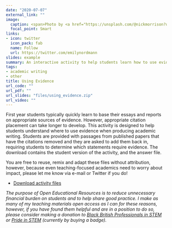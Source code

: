 ```yaml
---
date: "2020-07-07"
external_link: ""
image:
  caption: <span>Photo by <a href="https://unsplash.com/@nickmorrison?utm_source=unsplash&amp;utm_medium=referral&amp;utm_content=creditCopyText">Nick Morrison</a> on <a href="https://unsplash.com/s/photos/writing?utm_source=unsplash&amp;utm_medium=referral&amp;utm_content=creditCopyText">Unsplash</a></span>
  focal_point: Smart
links:
- icon: twitter
  icon_pack: fab
  name: Follow
  url: https://twitter.com/emilynordmann
slides: example
summary: An interactive activity to help students learn how to use evidence and improve citation placement
tags:
- academic writing
- other
title: Using Evidence
url_code: ""
url_pdf: ""
url_slides: "files/using_evidence.zip"
url_video: ""
---
```


First year students typically quickly learn to base their essays and reports on appropriate sources of evidence. However, appropriate citation placement can take longer to develop. This activity is designed to help students understand where to use evidence when producing academic writing. Students are provided with passages from published papers that have the citations removed and they are asked to add them back in, requiring students to determine which statements require evidence. The download contains the student version of the activity, and the answer file.

You are free to reuse, remix and adapt these files without attribution, however, because even teaching-focused academics need to worry about impact, please let me know via e-mail or Twitter if you do!

* [Download activity files](using_evidence.zip)

*The purpose of Open Educational Resources is to reduce unnecessary financial burden on students and to help share good practice. I make as many of my teaching materials open access as I can for these reasons, however, if you have found them helpful and are in a position to do so, please consider making a donation to [Black British Professionals in STEM](https://bbstem.co.uk/donations/) or [Pride in STEM](https://prideinstem.org/shop/) (currently by buying a badge).*
